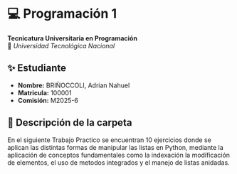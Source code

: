 # 💻 Programación 1  
**Tecnicatura Universitaria en Programación**  
📍 *Universidad Tecnológica Nacional*  

## ✨ Estudiante  
- **Nombre:** BRIÑOCCOLI, Adrian Nahuel
- **Matricula:** 100001
- **Comisión:** M2025-6

## 📂 Descripción de la carpeta

En el siguiente Trabajo Practico se encuentran 10 ejercicios donde se aplican las distintas formas de manipular las listas en Python, mediante la aplicación
de conceptos fundamentales como la indexación la modificación de elementos, el uso de metodos integrados y el manejo de listas anidadas.